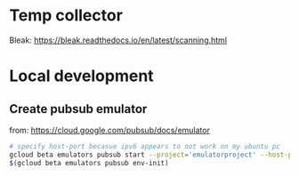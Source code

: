 # Temp collector

Bleak: https://bleak.readthedocs.io/en/latest/scanning.html





# Local development

## Create pubsub emulator
from: https://cloud.google.com/pubsub/docs/emulator
```bash
# specify host-port becasue ipv6 appears to not work on my ubuntu pc
gcloud beta emulators pubsub start --project='emulatorproject' --host-port=127.0.0.1:8085
$(gcloud beta emulators pubsub env-init)
```
 